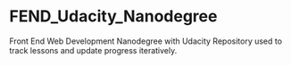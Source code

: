 # FEND_Udacity_Nanodegree
Front End Web Development Nanodegree with Udacity
Repository used to track lessons and update progress iteratively.
